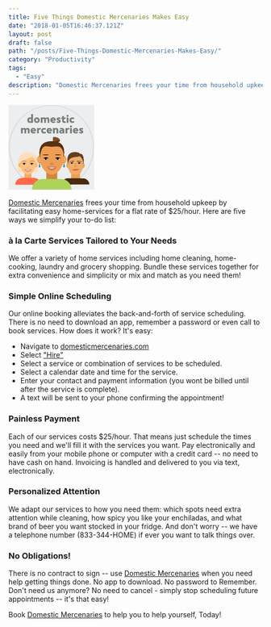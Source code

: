 ```yaml
---
title: Five Things Domestic Mercenaries Makes Easy
date: "2018-01-05T16:46:37.121Z"
layout: post
draft: false
path: "/posts/Five-Things-Domestic-Mercenaries-Makes-Easy/"
category: "Productivity"
tags:
  - "Easy"
description: "Domestic Mercenaries frees your time from household upkeep by facilitating easy home services for a flat rate of $25/hour. Here are five ways we simplify your to-do list:"
---
```


![Nulla faucibus vestibulum eros in tempus. Vestibulum tempor imperdiet velit nec dapibus](./logo.png)

<a href="https://domesticMercenaries.com/" target="_blank">Domestic Mercenaries</a> frees your time from household upkeep by facilitating easy home-services for a flat rate of $25/hour. Here are five ways we simplify your to-do list:

### à la Carte Services Tailored to Your Needs
We offer a variety of home services including home cleaning, home-cooking, laundry and grocery shopping. Bundle these services together for extra convenience and simplicity or mix and match as you need them!

### Simple Online Scheduling
Our online booking alleviates the back-and-forth of service scheduling. There is no need to download an app, remember a password or even call to book services. How does it work? It's easy: 

- Navigate to <a href="https://domesticMercenaries.com/" target="_blank">domesticmercenaries.com</a>
- Select <a href="https://book.pocketsuite.io/book/domestic-mercenaries" target="_blank">"Hire"</a>
- Select a service or combination of services to be scheduled.
- Select a calendar date and time for the service.
- Enter your contact and payment information (you wont be billed until after the service is complete).
- A text will be sent to your phone confirming the appointment!

### Painless Payment
Each of our services costs $25/hour. That means just schedule the times you need and we'll fill it with the services you want. Pay electronically and easily from your mobile phone or computer with a credit card -- no need to have cash on hand. Invoicing is handled and delivered to you via text, electronically.

### Personalized Attention
We adapt our services to how you need them: which spots need extra attention while cleaning, how spicy you like your enchiladas, and what brand of beer you want stocked in your fridge. And don't worry -- we have a telephone number (833-344-HOME) if ever you want to talk things over.

### No Obligations!
There is no contract to sign -- use <a href="https://domesticMercenaries.com/" target="_blank">Domestic Mercenaries</a> when you need help getting things done. No app to download. No password to Remember. Don't need us anymore? No need to cancel - simply stop scheduling future appointments -- it's that easy!

Book <a href="https://domesticMercenaries.com/" target="_blank">Domestic Mercenaries</a> to help you to help yourself, Today! 